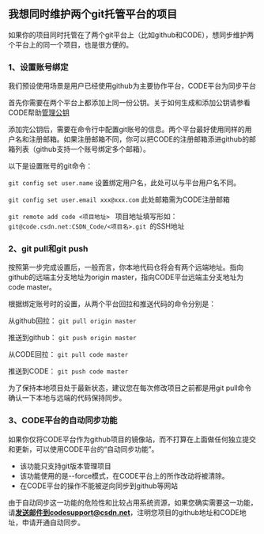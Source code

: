 ## 我想同时维护两个git托管平台的项目

如果你的项目同时托管在了两个git平台上（比如github和CODE），想同步维护两个平台上的同一个项目，也是很方便的。

### 1、设置账号绑定

我们预设使用场景是用户已经使用github为主要协作平台，CODE平台为同步平台

首先你需要在两个平台上都添加上同一份公钥。关于如何生成和添加公钥请参看CODE帮助[管理公钥](/help/CSDN_Code/code_support/FAQ_2_3)

添加完公钥后，需要在命令行中配置git账号的信息。两个平台最好使用同样的用户名和注册邮箱。如果注册邮箱不同，你可以把CODE的注册邮箱添进github的邮箱列表（github支持一个账号绑定多个邮箱）。

以下是设置账号的git命令：

`git config set user.name` 设置绑定用户名，此处可以与平台用户名不同。

`git config set user.email xxx@xxx.com` 此处邮箱需为CODE注册邮箱

`git remote add code <项目地址> ` 项目地址填写形如： `git@code.csdn.net:CSDN_Code/<项目名>.git `的SSH地址

### 2、git pull和git push

按照第一步完成设置后，一般而言，你本地代码仓将会有两个远端地址。指向github的远端主分支地址为origin master，指向CODE平台远端主分支地址为code master。

根据绑定账号时的设置，从两个平台回拉和推送代码的命令分别是：

从github回拉： `git pull origin master`  

推送到github： `git push origin master`  

从CODE回拉： `git pull code master`  

推送到CODE： `git push code master` 

为了保持本地项目处于最新状态，建议您在每次修改项目之前都是用git pull命令确认一下本地与远端的代码保持同步。   

### 3、CODE平台的自动同步功能

如果你仅将CODE平台作为github项目的镜像站，而不打算在上面做任何独立提交和更新，可以使用CODE平台的“自动同步功能”。

* 该功能只支持git版本管理项目   
* 该功能使用的是--force模式，在CODE平台上的所作改动将被清除。  
* 在CODE平台的操作不能被逆向同步到github等网站  

由于自动同步这一功能的危险性和比较占用系统资源，如果您确实需要这一功能，请**发送邮件到codesupport@csdn.net**，注明您项目的github地址和CODE地址，申请开通自动同步。